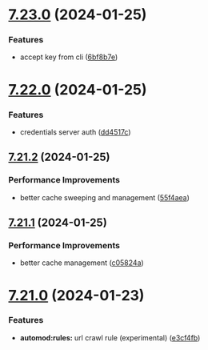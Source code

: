# [7.23.0](https://github.com/onesoft-sudo/sudobot/compare/v7.22.0...v7.23.0) (2024-01-25)


### Features

* accept key from cli ([6bf8b7e](https://github.com/onesoft-sudo/sudobot/commit/6bf8b7e7851b9fdcb092b1329caad22bd335f604))



# [7.22.0](https://github.com/onesoft-sudo/sudobot/compare/v7.21.2...v7.22.0) (2024-01-25)


### Features

* credentials server auth ([dd4517c](https://github.com/onesoft-sudo/sudobot/commit/dd4517c9645ee1b5b972872fa66919b94ded735c))



## [7.21.2](https://github.com/onesoft-sudo/sudobot/compare/v7.21.1...v7.21.2) (2024-01-25)


### Performance Improvements

* better cache sweeping and management ([55f4aea](https://github.com/onesoft-sudo/sudobot/commit/55f4aea0cf21154e05abad7d71003a190b05187c))



## [7.21.1](https://github.com/onesoft-sudo/sudobot/compare/v7.21.0...v7.21.1) (2024-01-25)


### Performance Improvements

* better cache management ([c05824a](https://github.com/onesoft-sudo/sudobot/commit/c05824afd9f7549d1530110059bbb6a1c51afd26))



# [7.21.0](https://github.com/onesoft-sudo/sudobot/compare/v7.20.0...v7.21.0) (2024-01-23)


### Features

* **automod:rules:** url crawl rule (experimental) ([e3cf4fb](https://github.com/onesoft-sudo/sudobot/commit/e3cf4fb5f04a91754678020d8826ebb5f94e404f))



